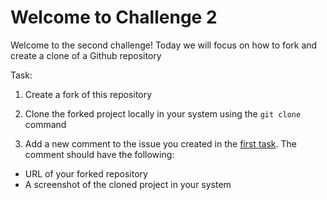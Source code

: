 # Welcome to Challenge 2

Welcome to the second challenge!
Today we will focus on how to fork and create a clone of a Github repository

Task:

1. Create a fork of this repository
2. Clone the forked project locally in your system using the ``git clone`` command

3. Add a new comment to the issue you created in the [first task](https://github.com/scaleracademy/scaler-september-open-source-challenge/blob/main/Challenges/challenge_1.md). The comment should have the following:

- URL of your forked repository
- A screenshot of the cloned project in your system
